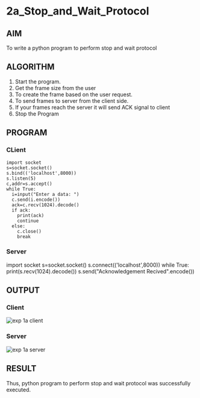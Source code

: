 # 2a_Stop_and_Wait_Protocol
## AIM 
To write a python program to perform stop and wait protocol
## ALGORITHM
1. Start the program.
2. Get the frame size from the user
3. To create the frame based on the user request.
4. To send frames to server from the client side.
5. If your frames reach the server it will send ACK signal to client
6. Stop the Program
## PROGRAM
### CLient
```
import socket
s=socket.socket()
s.bind(('localhost',8000))
s.listen(5)
c,addr=s.accept()
while True:
  i=input("Enter a data: ")
  c.send(i.encode())
  ack=c.recv(1024).decode()
  if ack:
    print(ack)
    continue
  else:
    c.close()
    break
```
### Server
import socket
s=socket.socket()
s.connect(('localhost',8000))
while True:
  print(s.recv(1024).decode())
  s.send("Acknowledgement Recived".encode())
## OUTPUT
### Client
![exp 1a client](https://github.com/user-attachments/assets/5ecdf4fa-589d-4555-8963-b5ac4c713558)

### Server
![exp 1a server](https://github.com/user-attachments/assets/696cc172-6258-412c-92e2-d566a80d4073)

## RESULT
Thus, python program to perform stop and wait protocol was successfully executed.
